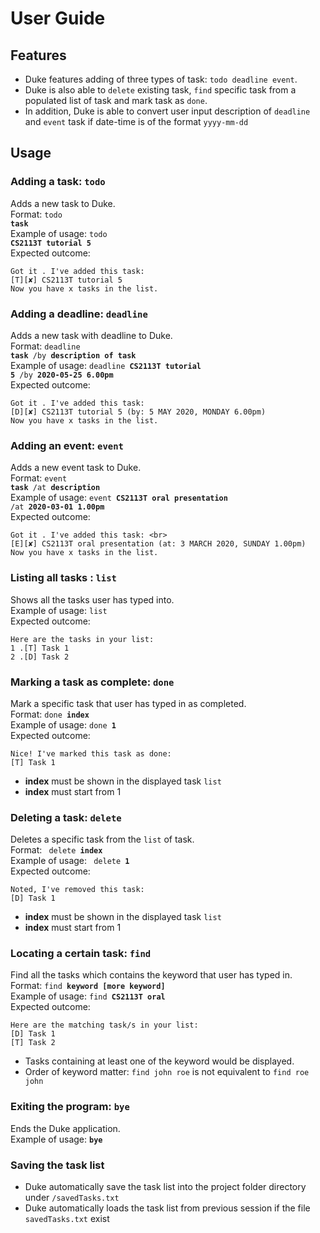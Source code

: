 # User Guide

## Features 
* Duke features adding of three types of task: `todo deadline event`. <br>
* Duke is also able to `delete` existing task, `find` specific task from a populated list of task and mark task as `done`. <br>
* In addition, Duke is able to convert user input description of `deadline` and `event` task if date-time is of the format `yyyy-mm-dd`



## Usage

### Adding a task: <code>todo</code>
Adds a new task to Duke. <br>
Format: <code>todo **task**</code> <br>
Example of usage: <code>todo **CS2113T tutorial 5**</code> <br>
Expected outcome: 
```
Got it . I've added this task:
[T][✘] CS2113T tutorial 5 
Now you have x tasks in the list.
```
### Adding a deadline: <code>deadline</code>
Adds a new task with deadline to Duke. <br>
Format: <code>deadline **task** /by **description of task**</code> <br>
Example of usage: <code>deadline **CS2113T tutorial 5** /by **2020-05-25 6.00pm**</code> <br>
Expected outcome: 
```
Got it . I've added this task:
[D][✘] CS2113T tutorial 5 (by: 5 MAY 2020, MONDAY 6.00pm) 
Now you have x tasks in the list.
```
### Adding an event: <code>event</code>
Adds a new event task to Duke.<br>
Format: <code>event **task** /at **description**</code> <br>
Example of usage: <code>event **CS2113T oral presentation** /at **2020-03-01 1.00pm**</code> <br>
Expected outcome:
```
Got it . I've added this task: <br>
[E][✘] CS2113T oral presentation (at: 3 MARCH 2020, SUNDAY 1.00pm)
Now you have x tasks in the list.
```
### Listing all tasks : <code>list</code>
Shows all the tasks user has typed into. <br>
Example of usage: <code>list</code> <br>
Expected outcome:
```
Here are the tasks in your list:
1 .[T] Task 1
2 .[D] Task 2
```
### Marking a task as complete: <code>done</code>
Mark a specific task that user has typed in as completed. <br>
Format: <code>done **index**</code> <br>
Example of usage: <code>done **1**</code> <br>
Expected outcome:
```
Nice! I've marked this task as done:
[T] Task 1
```
* **index** must be shown in the displayed task <code>list</code> 
* **index** must start from 1 

### Deleting a task: <code>delete</code>
Deletes a specific task from the <code>list</code> of task. <br>
Format: <code> delete **index**</code> <br>
Example of usage: <code> delete **1** </code> <br>
Expected outcome:
```
Noted, I've removed this task: 
[D] Task 1
```
* **index** must be shown in the displayed task <code>list</code>
* **index** must start from 1
### Locating a certain task: <code>find</code>
Find all the tasks which contains the keyword that user has typed in. <br>
Format: <code>find **keyword [more keyword]**</code> <br>
Example of usage: <code>find **CS2113T oral**</code> <br>
Expected outcome:
```
Here are the matching task/s in your list:
[D] Task 1
[T] Task 2
```
* Tasks containing at least one of the keyword would be displayed.
* Order of keyword matter: <code>find john roe</code> is not equivalent to <code>find roe john</code>
### Exiting the program: <code>bye</code>
Ends the Duke application.<br>
Example of usage: <code>**bye**</code> <br>
### Saving the task list
* Duke automatically save the task list into the project folder directory under <code>/savedTasks.txt</code> <br>
* Duke automatically loads the task list from previous session if the file <code>savedTasks.txt</code> exist

